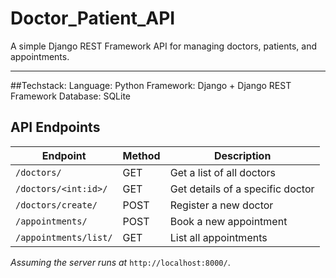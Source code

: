 # Doctor_Patient_API

A simple Django REST Framework API for managing doctors, patients, and appointments.

---


##Techstack:
Language: Python
Framework: Django + Django REST Framework
Database: SQLite

## API Endpoints

| Endpoint                    | Method | Description                        |
|-----------------------------|--------|----------------------------------|
| `/doctors/`                 | GET    | Get a list of all doctors        |
| `/doctors/<int:id>/`        | GET    | Get details of a specific doctor |
| `/doctors/create/`          | POST   | Register a new doctor            |
| `/appointments/`            | POST   | Book a new appointment           |
| `/appointments/list/`       | GET    | List all appointments            |

*Assuming the server runs at* `http://localhost:8000/`.


